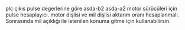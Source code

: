 plc çıkıs pulse degerlerine göre asda-b2 asda-a2 motor sürücüleri için pulse hesaplayıcı. 
motor dişlisi ve mil dişlisi aktarım oranı hesaplanmalı. Sonrasında mil açıklığı ile istenilen konuma gitme için kullanabilirsin.
